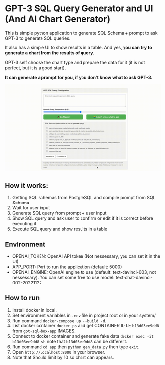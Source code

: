 # GPT-3 SQL Query Generator and UI (And AI Chart Generator)

This is simple python application to generate SQL Schema + prompt to ask GPT-3 to generate SQL queries.

It also has a simple UI to show results in a table. And yes, **you can try to generate a chart from the results of query**.

GPT-3 self choose the chart type and prepare the data for it (it is not perfect, but it is a good start).

**It can generate a prompt for you, if you don't know what to ask GPT-3.**

![](https://github.com/Hormold/gpt-sql-box/blob/master/docs/demo.gif?raw=true)


## How it works:
1. Getting SQL schemas from PostgreSQL and compile prompt from SQL Schema
3. Wait for user input
4. Generate SQL query from prompt + user input
5. Show SQL query and ask user to confirm or edit if it is correct before executing it
6. Execute SQL query and show results in a table

## Environment
- OPENAI_TOKEN: OpenAI API token (Not nessessary, you can set it in the UI)
- APP_PORT: Port to run the application (default: 5000)
- OPENAI_ENGINE: OpenAI engine to use (default: text-davinci-003, not nessessary). You can set some free to use model: text-chat-davinci-002-20221122

## How to run
1. Install docker in local.
2. Set environment variables in `.env` file in project root or in your system/
3. Run command `docker-compose up --build -d`.
4. List docker container `docker ps` and get CONTAINER ID I.E `b13d03ee9dd8` from `gpt-sql-box-app` IMAGES.
5. Connect to docker container and generate fake data `docker exec -it b13d03ee9dd8 sh` note that `b13d03ee9dd8` can be different.
6. Run command `cd app` then `python gen_data.py` then type `exit`.
7. Open `http://localhost:8000` in your browser.
8. Note that Should limit by 10 so chart can appears.

